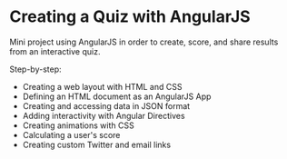 # Creating a Quiz with AngularJS

Mini project using AngularJS in order to create, score, and share results from an interactive quiz.

Step-by-step:

* Creating a web layout with HTML and CSS
* Defining an HTML document as an AngularJS App
* Creating and accessing data in JSON format
* Adding interactivity with Angular Directives
* Creating animations with CSS
* Calculating a user's score
* Creating custom Twitter and email links
